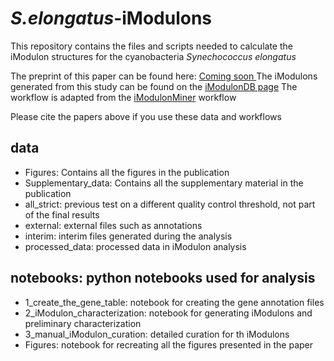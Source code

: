 # _S.elongatus_-iModulons

This repository contains the files and scripts needed to calculate the iModulon structures for the cyanobacteria _Synechococcus elongatus_

The preprint of this paper can be found here: <u> Coming soon </u>
The iModulons generated from this study can be found on the [iModulonDB page](https://imodulondb.org/dataset.html?organism=s_elongatus&dataset=elprecise300) 
The workflow is adapted from the [iModulonMiner](https://github.com/SBRG/iModulonMiner) workflow 

Please cite the papers above if you use these data and workflows

## **data**
- Figures: Contains all the figures in the publication
- Supplementary_data: Contains all the supplementary material in the publication
- all_strict: previous test on a different quality control threshold, not part of the final results
- external: external files such as annotations
- interim: interim files generated during the analysis
- processed_data: processed data in iModulon analysis

## **notebooks**: python notebooks used for analysis
- 1_create_the_gene_table: notebook for creating the gene annotation files
- 2_iModulon_characterization: notebook for generating iModulons and preliminary characterization
- 3_manual_iModulon_curation: detailed curation for th iModulons
- Figures: notebook for recreating all the figures presented in the paper

